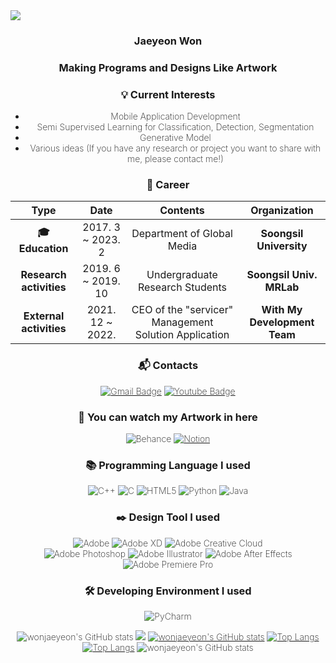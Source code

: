 <img src="https://capsule-render.vercel.app/api?type=waving&color=timeGradient&height=300&section=header&text=JaeYeon%20Won&animation=fadeIn&fontColor=ffffff&fontSize=70" />
<div align= center style="font-weight: 200;">

### Jaeyeon Won
 
### Making Programs and Designs Like Artwork

### :bulb: Current Interests
- Mobile Application Development
- Semi Supervised Learning for Classification, Detection, Segmentation
- Generative Model
- Various ideas (If you have any research or project you want to share with me, please contact me!) 
 

### :purple_heart: Career

| **Type** | **Date** | **Contents** | **Organization** |
|:--------:|:--------:|:--------:|:--------:|
| **:mortar_board: Education** | 2017. 3 ~ 2023. 2 | Department of Global Media | **Soongsil University** |
| **Research activities** | 2019. 6 ~ 2019. 10 | Undergraduate Research Students | **Soongsil Univ. MRLab** |
| **External activities** | 2021. 12 ~ 2022.  | CEO of the "servicer"  Management Solution Application | **With My Development Team** |

 
 ### :mailbox_with_mail: Contacts
[![Gmail Badge](https://img.shields.io/badge/Gmail-d14836?style=flat-square&logo=Gmail&logoColor=white&link=mailto:woncow977@gmail.com)](mailto:woncow977@gmail.com)
[![Youtube Badge](https://img.shields.io/badge/Youtube-ff0000?style=flat-square&logo=youtube&link=https://www.youtube.com/c/kyleschool)](https://www.youtube.com/c/kyleschool)
 
### :gem: You can watch my Artwork in here

![Behance](https://img.shields.io/badge/Behance-1769ff?style=flat-square&logo=behance&logoColor=white)
[![Notion](https://img.shields.io/badge/Notion-%23000000.svg?style=flat-square&logo=notion&logoColor=white&link=https://www.notion.so/JaeYeon-Won-Profile-21a2f080d1134c729476f7d0b0f36f89)](https://www.notion.so/JaeYeon-Won-Profile-21a2f080d1134c729476f7d0b0f36f89)

### :books: Programming Language I used

![C++](https://img.shields.io/badge/c++-%2300599C.svg?style=flat-square&logo=c%2B%2B&logoColor=white)
![C](https://img.shields.io/badge/c-%2300599C.svg?style=flat-square&logo=c&logoColor=white)
![HTML5](https://img.shields.io/badge/html5-%23E34F26.svg?style=flat-square&logo=html5&logoColor=white)
![Python](https://img.shields.io/badge/python-3670A0?style=flat-square&logo=python&logoColor=ffffff)
![Java](https://img.shields.io/badge/java-%23ED8B00.svg?style=flat-square&logo=java&logoColor=white)


### :black_nib: Design Tool I used

![Adobe](https://img.shields.io/badge/adobe-%23FF0000.svg?style=flat-square&logo=adobe&logoColor=white)
![Adobe XD](https://img.shields.io/badge/Adobe%20XD-470137?style=flat-square&logo=Adobe%20XD&logoColor=#FF61F6)
![Adobe Creative Cloud](https://img.shields.io/badge/Adobe%20Creative%20Cloud-DA1F26.svg?style=flat-square&logo=Adobe%20Creative%20Cloud&logoColor=white)<br>
![Adobe Photoshop](https://img.shields.io/badge/adobephotoshop-%2331A8FF.svg?style=flat-square&logo=Adobe%20Photoshop&logoColor=white)
![Adobe Illustrator](https://img.shields.io/badge/adobeillustrator-%23FF9A00.svg?style=flat-square&logo=Adobe%20Illustrator&logoColor=white)
![Adobe After Effects](https://img.shields.io/badge/Adobe%20After%20Effects-9999FF.svg?style=flat-square&logo=Adobe%20After%20Effects&logoColor=white)
![Adobe Premiere Pro](https://img.shields.io/badge/Adobe%20Premiere%20Pro-9999FF.svg?style=flat-square&logo=Adobe%20Premiere%20Pro&logoColor=white)

### :hammer_and_wrench: Developing Environment I used

![PyCharm](https://img.shields.io/badge/pycharm-143?style=flat-square&logo=pycharm&logoColor=black&color=black&labelColor=green)

![wonjaeyeon's GitHub stats](https://github-readme-stats.vercel.app/api?username=wonjaeyeon&theme=dark&show_icons=true)
![](https://github-profile-summary-cards.vercel.app/api/cards/profile-details?username=wonjaeyeon&theme=vue)
[![wonjaeyeon's GitHub stats](https://github-readme-stats.vercel.app/api?username=wonjaeyeon&hide_title=true&show_icons=true&include_all_commits=true&disable_animations=true&theme=vue)](https://github.com/anuraghazra/github-readme-stats)
[![Top Langs](https://github-readme-stats.vercel.app/api/top-langs/?username=wonjaeyeon&layout=compact)](https://github.com/wonjaeyeon/github-readme-stats)
[![Top Langs](https://github-readme-stats.vercel.app/api/top-langs/?username=wonjaeyeon&langs_count=8)](https://github.com/wonjaeyeon/github-readme-stats)
 ![wonjaeyeon's GitHub stats](https://github-readme-stats.vercel.app/api?username=wonjaeyeon&show_icons=true&theme=radical)
  </div>




<!--
**wonjaeyeon/wonjaeyeon** is a ✨ _special_ ✨ repository because its `README.md` (this file) appears on your GitHub profile.

Here are some ideas to get you started:




- 🔭 I’m currently working on ...
- 🌱 I’m currently learning ...
- 👯 I’m looking to collaborate on ...
- 🤔 I’m looking for help with ...
- 💬 Ask me about ...
- 📫 How to reach me: ...
- 😄 Pronouns: ...
- ⚡ Fun fact: ...
-->

